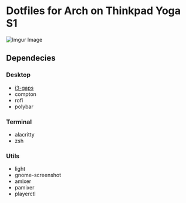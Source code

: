# Dotfiles for Arch on Thinkpad Yoga S1

![Imgur Image](https://i.imgur.com/YJS4rpM.png)

## Dependecies

### Desktop

* [i3-gaps](https://github.com/Airblader/i3)
* compton
* rofi
* polybar

### Terminal

* alacritty
* zsh

### Utils

* light
* gnome-screenshot
* amixer
* pamixer
* playerctl
